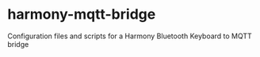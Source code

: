 # harmony-mqtt-bridge
 Configuration files and scripts for a Harmony Bluetooth Keyboard to MQTT bridge
